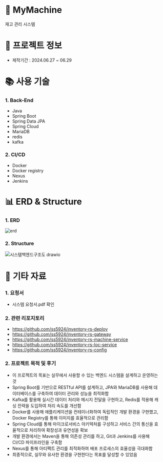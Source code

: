 # 🛫 MyMachine
재고 관리 시스템


# 📃 프로젝트 정보
- 제작기간 : 2024.06.27 ~ 06.29


# 📚 사용 기술
### 1. Back-End
- Java
- Spring Boot
- Spring Data JPA
- Spring Cloud
- MariaDB
- redis
- kafka


### 2. CI/CD
- Docker
- Docker registry
- Nexus
- Jenkins


# 📊 ERD & Structure

### 1. ERD
![erd](https://github.com/user-attachments/assets/91108042-104d-4627-bafa-7483f3b51efa)

### 2. Structure
![시스템백엔드구조도 drawio](https://github.com/user-attachments/assets/d4588399-deb4-4401-98b8-5f875754a78e)


<!-- # 🔑 핵심기능-->


# 📕 기타 자료
### 1. 요청서
- 시스템 요청서.pdf 확인 

### 2. 관련 리포지토리
- https://github.com/ss5924/inventory-rs-deploy
- https://github.com/ss5924/inventory-rs-gateway
- https://github.com/ss5924/inventory-rs-machine-service
- https://github.com/ss5924/inventory-rs-loc-service
- https://github.com/ss5924/inventory-rs-config

### 2. 프로젝트 목적 및 후기
- 이 프로젝트의 목표는 실무에서 사용할 수 있는 백엔드 시스템을 설계하고 운영하는 것
- Spring Boot를 기반으로 RESTful API를 설계하고, JPA와 MariaDB를 사용해 데이터베이스를 구축하여 데이터 관리와 성능을 최적화함
- Kafka를 활용해 실시간 데이터 처리와 메시지 전달을 구현하고, Redis를 적용해 캐싱 전략을 도입하여 처리 속도를 개선함
- Docker를 사용해 애플리케이션을 컨테이너화하여 독립적인 개발 환경을 구현했고, Docker Registry를 통해 이미지를 효율적으로 관리함
- Spring Cloud를 통해 마이크로서비스 아키텍처를 구성하고 서비스 간의 통신을 효율적으로 처리하여 확장성과 유연성을 확보
- 개발 환경에서는 Maven을 통해 의존성 관리를 하고, Git과 Jenkins를 사용해 CI/CD 파이프라인을 구축함
- Nexus를 통해 아티팩트 관리를 최적화하여 배포 프로세스의 효율성을 극대화함
- 최종적으로, 실무와 유사한 환경을 구현한다는 목표를 달성할 수 있었음
